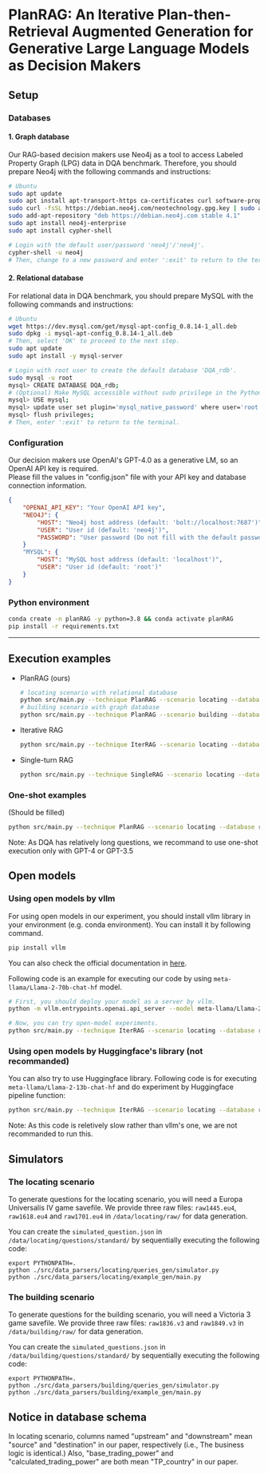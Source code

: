 # PlanRAG: An Iterative Plan-then-Retrieval Augmented Generation for Generative Large Language Models as Decision Makers

## Setup 
### Databases
#### 1. Graph database
Our RAG-based decision makers use Neo4j as a tool to access Labeled Property Graph (LPG) data in DQA benchmark.
Therefore, you should prepare Neo4j with the following commands and instructions:
```bash
# Ubuntu
sudo apt update
sudo apt install apt-transport-https ca-certificates curl software-properties-common
sudo curl -fsSL https://debian.neo4j.com/neotechnology.gpg.key | sudo apt-key add -
sudo add-apt-repository "deb https://debian.neo4j.com stable 4.1"
sudo apt install neo4j-enterprise
sudo apt install cypher-shell

# Login with the default user/password 'neo4j'/'neo4j'.
cypher-shell -u neo4j
# Then, change to a new password and enter ':exit' to return to the terminal.
```
#### 2. Relational database
For relational data in DQA benchmark, you should prepare MySQL with the following commands and instructions:
```bash
# Ubuntu
wget https://dev.mysql.com/get/mysql-apt-config_0.8.14-1_all.deb
sudo dpkg -i mysql-apt-config_0.8.14-1_all.deb
# Then, select 'OK' to proceed to the next step.
sudo apt update
sudo apt install -y mysql-server

# Login with root user to create the default database 'DQA_rdb'.
sudo mysql -u root
mysql> CREATE DATABASE DQA_rdb;
# (Optional) Make MySQL accessible without sudo privilege in the Python environment.
mysql> USE mysql;
mysql> update user set plugin='mysql_native_password' where user='root';
mysql> flush privileges;
# Then, enter ':exit' to return to the terminal.
```
### Configuration
Our decision makers use OpenAI's GPT-4.0 as a generative LM, so an OpenAI API key is required.   
Please fill the values in "config.json" file with your API key and database connection information.
```json
{
    "OPENAI_API_KEY": "Your OpenAI API key",
    "NEO4J": {
        "HOST": "Neo4j host address (default: 'bolt://localhost:7687')", 
        "USER": "User id (default: 'neo4j')",
        "PASSWORD": "User password (Do not fill with the default password 'neo4j')"
    }
    "MYSQL": {
        "HOST": "MySQL host address (default: 'localhost')",
        "USER": "User id (default: 'root')"
    }
}
```
### Python environment
```bash
conda create -n planRAG -y python=3.8 && conda activate planRAG
pip install -r requirements.txt
```

***
## Execution examples
+ PlanRAG (ours)
  ```bash
  # locating scenario with relational database
  python src/main.py --technique PlanRAG --scenario locating --database relational --question_num 1
  # building scenario with graph database
  python src/main.py --technique PlanRAG --scenario building --database graph --question_num 1
  ```
+ Iterative RAG
  ```bash
  python src/main.py --technique IterRAG --scenario locating --database graph --question_num 1
  ```
+ Single-turn RAG
  ```bash
  python src/main.py --technique SingleRAG --scenario locating --database graph --question_num 1
  ```

### One-shot examples

(Should be filled)

```bash
python src/main.py --technique PlanRAG --scenario locating --database relational --question_num 2 --
```

Note: As DQA has relatively long questions, we recommand to use one-shot execution only with GPT-4 or GPT-3.5

## Open models

### Using open models by vllm

For using open models in our experiment, you should install vllm library in your environment (e.g. conda environment). You can install it by following command. 
```bash
pip install vllm
```
You can also check the official documentation in [here](https://docs.vllm.ai/en/latest/getting_started/installation.html).

Following code is an example for executing our code by using `meta-llama/Llama-2-70b-chat-hf` model. 

```bash
# First, you should deploy your model as a server by vllm.
python -m vllm.entrypoints.openai.api_server --model meta-llama/Llama-2-70b-chat-hf

# Now, you can try open-model experiments.
python src/main.py --technique IterRAG --scenario locating --database relational --question_num 1 --model meta-llama/Llama-2-70b-chat-hf
```


### Using open models by Huggingface's library (not recommanded)

You can also try to use Huggingface library. Following code is for executing `meta-llama/Llama-2-13b-chat-hf` and do experiment by Huggingface pipeline function:

```bash
python src/main.py --technique IterRAG --scenario locating --database relational --question_num 1 --model meta-llama/Llama-2-13b-chat-hf --open_model_method huggingface
```

Note: As this code is reletively slow rather than vllm's one, we are not recommanded to run this.

## Simulators

### The locating scenario

To generate questions for the locating scenario, you will need a Europa Universalis IV game savefile. We provide three raw files: `raw1445.eu4`, `raw1618.eu4` and `raw1701.eu4` in `/data/locating/raw/` for data generation.

You can create the `simulated_question.json` in `/data/locating/questions/standard/` by sequentially executing the following code:

```
export PYTHONPATH=.
python ./src/data_parsers/locating/queries_gen/simulator.py
python ./src/data_parsers/locating/example_gen/main.py
```

### The building scenario


To generate questions for the building scenario, you will need a Victoria 3 game savefile.  We provide three raw files: `raw1836.v3` <!--`raw1839.v3` --> and `raw1849.v3` in `/data/building/raw/` for data generation.

You can create the `simulated_questions.json` in `/data/building/questions/standard/` by sequentially executing the following code:

```
export PYTHONPATH=.
python ./src/data_parsers/building/queries_gen/simulator.py
python ./src/data_parsers/building/example_gen/main.py
```


## Notice in database schema
In locating scenario, columns named "upstream" and "downstream" mean "source" and "destination" in our paper, respectively (i.e., The business logic is identical.)
Also, "base_trading_power" and "calculated_trading_power" are both mean "TP_country" in our paper.



